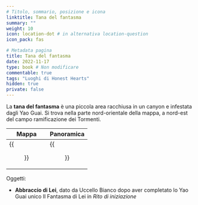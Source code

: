 ```yaml
---
# Titolo, sommario, posizione e icona
linktitle: Tana del fantasma
summary: ""
weight: 10
icon: location-dot # in alternativa location-question
icon_pack: fas

# Metadata pagina
title: Tana del fantasma
date: 2022-11-17
type: book # Non modificare
commentable: true
tags: "Luoghi di Honest Hearts"
hidden: true
private: false
---
```



<div class="fnv">

La **tana del fantasma** è una piccola area racchiusa in un canyon e infestata dagli Yao Guai. Si trova nella parte nord-orientale della mappa, a nord-est del campo ramificazione dei Tormenti.

| Mappa | Panoramica |
| ----- | ---------- |
| {{<figure src="fnv/Ghost_Den_loc.webp">}}      |  {{<figure src="fnv/HH_Ghost_Den.webp">}}          | 

Oggetti:
- **Abbraccio di Lei**, dato da Uccello Bianco dopo aver completato lo Yao Guai unico Il Fantasma di Lei in _Rito di iniziazione_

</div>
